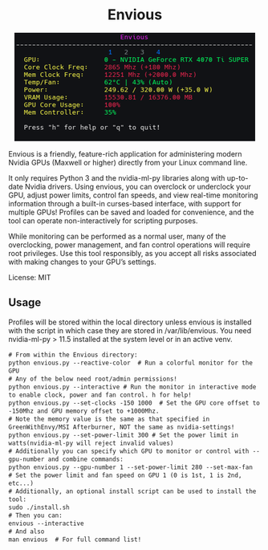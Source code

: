 <div align="center">
  <h1>Envious</h1>
  <img src="screenshot.png?version=3" alt="Blissful Nvidia Tool" />
</div>

Envious is a friendly, feature-rich application for administering modern Nvidia GPUs (Maxwell or higher) directly from your Linux command line.

It only requires Python 3 and the nvidia-ml-py libraries along with up-to-date Nvidia drivers. Using envious, you can overclock or underclock your GPU, adjust power limits, control fan speeds, and view
real-time monitoring information through a built-in curses-based interface, with support for multiple GPUs! Profiles can be saved and loaded for convenience, and the tool can operate non-interactively for scripting purposes.

While monitoring can be performed as a normal user, many of the overclocking, power management, and fan control operations will require root privileges. Use this tool responsibly, as you accept all risks
associated with making changes to your GPU’s settings.

License: MIT


## Usage
Profiles will be stored within the local directory unless envious is installed with the script in which case they are stored in /var/lib/envious. You need nvidia-ml-py > 11.5 installed at the system level or in an active venv.  

```
# From within the Envious directory:
python envious.py --reactive-color  # Run a colorful monitor for the GPU
# Any of the below need root/admin permissions!
python envious.py --interactive # Run the monitor in interactive mode to enable clock, power and fan control. h for help!
python envious.py --set-clocks -150 1000  # Set the GPU core offset to -150Mhz and GPU memory offset to +1000Mhz. 
# Note the memory value is the same as that specified in GreenWithEnvy/MSI Afterburner, NOT the same as nvidia-settings!
python envious.py --set-power-limit 300 # Set the power limit in watts(nvidia-ml-py will reject invalid values)
# Additionally you can specify which GPU to monitor or control with --gpu-number and combine commands:
python envious.py --gpu-number 1 --set-power-limit 280 --set-max-fan  # Set the power limit and fan speed on GPU 1 (0 is 1st, 1 is 2nd, etc...)
# Additionally, an optional install script can be used to install the tool:
sudo ./install.sh
# Then you can:
envious --interactive
# And also
man envious  # For full command list!
```
